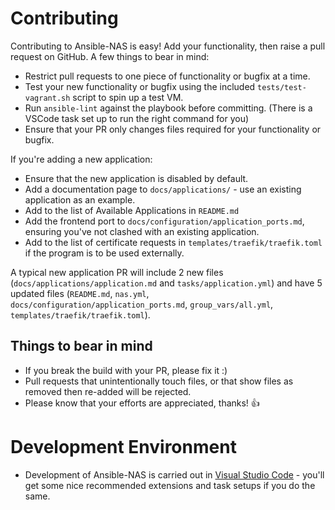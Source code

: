 # Contributing

Contributing to Ansible-NAS is easy! Add your functionality, then raise a pull request
on GitHub. A few things to bear in mind:

-   Restrict pull requests to one piece of functionality or bugfix at a time.
-   Test your new functionality or bugfix using the included `tests/test-vagrant.sh`
    script to spin up a test VM.
-   Run `ansible-lint` against the playbook before committing. (There is a VSCode task
    set up to run the right command for you)
-   Ensure that your PR only changes files required for your functionality or bugfix.

If you're adding a new application:

-   Ensure that the new application is disabled by default.
-   Add a documentation page to `docs/applications/` - use an existing application as an
    example.
-   Add to the list of Available Applications in `README.md`
-   Add the frontend port to `docs/configuration/application_ports.md`, ensuring you've
    not clashed with an existing application.
-   Add to the list of certificate requests in `templates/traefik/traefik.toml` if the
    program is to be used externally.

A typical new application PR will include 2 new files
(`docs/applications/application.md` and `tasks/application.yml`) and have 5 updated
files (`README.md`, `nas.yml`, `docs/configuration/application_ports.md`,
`group_vars/all.yml`, `templates/traefik/traefik.toml`).

## Things to bear in mind

-   If you break the build with your PR, please fix it :)
-   Pull requests that unintentionally touch files, or that show files as removed then
    re-added will be rejected.
-   Please know that your efforts are appreciated, thanks! :+1:

# Development Environment

-   Development of Ansible-NAS is carried out in
    [Visual Studio Code](https://code.visualstudio.com/) - you'll get some nice
    recommended extensions and task setups if you do the same.
